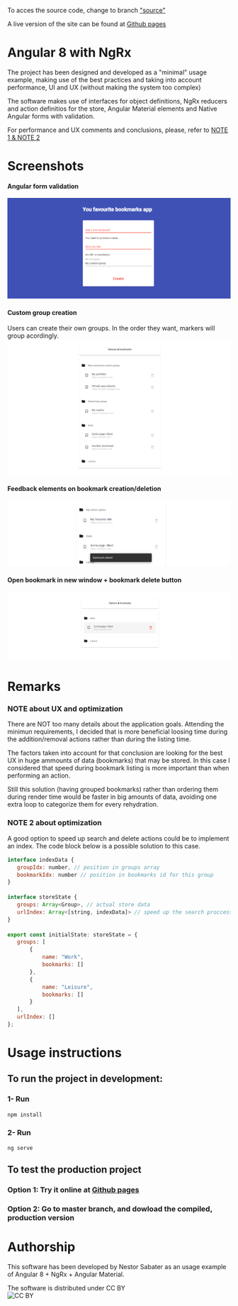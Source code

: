 To acces the source code, change to branch ["source"](https://github.com/nesjett/angular8_ngrx_material_skeleton/tree/source)  

A live version of the site can be found at [Github pages](https://nesjett.github.io/angular8_ngrx_material_skeleton/)

# Angular 8 with NgRx

The project has been designed and developed as a "minimal" usage example, making use of the best practices and taking into account performance, UI and UX (without making the system too complex)

The software makes use of interfaces for object definitions, NgRx reducers and action definitios for the store, Angular Material elements and Native Angular forms with validation.

For performance and UX comments and conclusions, please, refer to [NOTE 1 & NOTE 2](https://github.com/nesjett/angular8_ngrx_material_skeleton/tree/master#remarks)


# Screenshots
#### Angular form validation
![Form validation](https://github.com/nesjett/angular8_ngrx_material_skeleton/blob/master/assets/screenshots/form-validation.png?raw=true)

#### Custom group creation
Users can create their own groups. In the order they want, markers will group acordingly.
![Bookmark creation](https://github.com/nesjett/angular8_ngrx_material_skeleton/blob/master/assets/screenshots/new.png?raw=true)

#### Feedback elements on bookmark creation/deletion
![Action feedback](https://github.com/nesjett/angular8_ngrx_material_skeleton/blob/master/assets/screenshots/action-feedback.png?raw=true)

#### Open bookmark in new window + bookmark delete button
![Delete UI](https://github.com/nesjett/angular8_ngrx_material_skeleton/blob/master/assets/screenshots/bookmark-deletion-ui.png?raw=true)




# Remarks

### NOTE about UX and optimization
 There are NOT too many details about the application goals.
 Attending the minimun requirements, I decided that is more beneficial
 loosing time during the addition/removal actions rather than during the 
 listing time.
 
 The factors taken into account for that conclusion are looking for the best UX
 in huge ammounts of data (bookmarks) that may be stored. In this case I considered
 that speed during bookmark listing is more important than when performing an action.
 
 Still this solution (having grouped bookmarks) rather than ordering
 them during render time would be faster in big amounts of data, avoiding one extra loop
 to categorize them for every rehydration.



 ### NOTE 2 about optimization
 A good option to speed up search and delete actions could be to implement an index. The code block below is a possible solution to this case.
 

 ```javascript
interface indexData {
    groupIdx: number, // position in groups array
    bookmarkIdx: number // position in bookmarks id for this group
}

 interface storeState {
    groups: Array<Group>, // actual store data
    urlIndex: Array<[string, indexData]> // speed up the search proccess by having an index
 }

 export const initialState: storeState = {
    groups: [
        {
            name: "Work",
            bookmarks: []
        }, 
        {
            name: "Leisure",
            bookmarks: []
        }
    ],
    urlIndex: []
};
 ```





# Usage instructions

## To run the project in development:
### 1- Run
```
npm install
```

### 2- Run
```
ng serve
```

## To test the production project
### Option 1: Try it online at [Github pages](https://nesjett.github.io/angular8_ngrx_material_skeleton/)

### Option 2: Go to master branch, and dowload the compiled, production version


# Authorship
This software has been developed by Nestor Sabater as an usage example of Angular 8 + NgRx + Angular Material.

The software is distributed under CC BY  
![CC BY](https://licensebuttons.net/l/by/3.0/88x31.png)